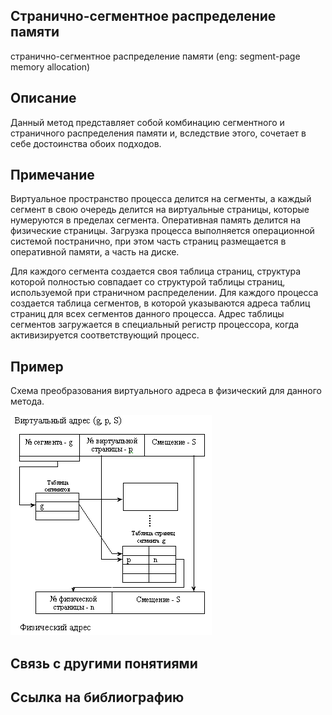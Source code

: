 ## Cтранично-сегментное распределение памяти
cтранично-сегментное распределение памяти (eng: segment-page memory allocation) 

## Описание
Данный метод представляет собой комбинацию сегментного и страничного распределения памяти и, вследствие этого, сочетает в себе достоинства обоих подходов. 
## Примечание
Виртуальное пространство процесса делится на сегменты, а каждый сегмент в свою очередь делится на виртуальные страницы, которые нумеруются в пределах сегмента. 
Оперативная память делится на физические страницы. Загрузка процесса выполняется операционной системой постранично, при этом часть страниц размещается в оперативной памяти, а часть на диске.

Для каждого сегмента создается своя таблица страниц, структура которой полностью совпадает со структурой таблицы страниц, используемой при страничном распределении. 
Для каждого процесса создается таблица сегментов, в которой указываются адреса таблиц страниц для всех сегментов данного процесса. 
Адрес таблицы сегментов загружается в специальный регистр процессора, когда активизируется соответствующий процесс. 
## Пример
Схема преобразования виртуального адреса в физический для данного метода.

![segment-page memory allocation](https://github.com/vernikkkkkkkkkkkkkkkkkkk/concept_new/blob/main/images/segment-page%20memory%20allocation.png)
## Связь с другими понятиями


## Cсылка на библиографию



